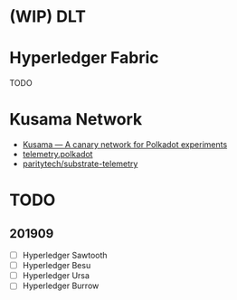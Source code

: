 # (WIP) DLT

<!-- toc -->

# Hyperledger Fabric

TODO

# Kusama Network

- [Kusama — A canary network for Polkadot experiments](https://kusama.network/)
- [telemetry.polkadot](https://telemetry.polkadot.io/)
- [paritytech/substrate-telemetry](https://github.com/paritytech/substrate-telemetry)

# TODO

## 201909 

- [ ] Hyperledger Sawtooth
- [ ] Hyperledger Besu
- [ ] Hyperledger Ursa
- [ ] Hyperledger Burrow
